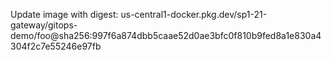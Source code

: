 Update image with digest: us-central1-docker.pkg.dev/sp1-21-gateway/gitops-demo/foo@sha256:997f6a874dbb5caae52d0ae3bfc0f810b9fed8a1e830a4304f2c7e55246e97fb 
